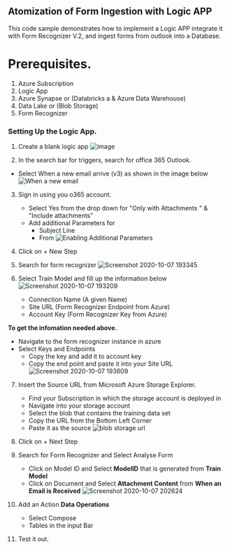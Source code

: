 ## Atomization of Form Ingestion with Logic APP

This code sample demonstrates how to implement a Logic APP integrate it with Form Recognizer V.2, and ingest forms from outlook into a Database. 

# Prerequisites.
1. Azure Subscription
2. Logic App 
3. Azure Synapse or (Databricks a & Azure Data Warehouse)
4. Data Lake or (Blob Storage)
5. Form Recognizer


  

  ### Setting Up the Logic App.
  
  1. Create a blank logic app 
    ![image](https://docs.microsoft.com/en-us/azure/logic-apps/media/quickstart-create-first-logic-app-workflow/choose-logic-app-template.png)

  2. In the search bar for triggers, search for office 365 Outlook.
 * Select When a new email arrive (v3) as shown in the image below
  ![When a new email ](https://user-images.githubusercontent.com/37972820/95350656-763f9e80-08d1-11eb-9d17-01383afdba7f.png)
3. Sign in using you o365 account.
    *  Select Yes from the drop down for  "Only with Attachments " & "Include attachments" 
    *  Add additional Parameters for 
        * Subject Line
        * From
![Enabling Additional Parameters](https://user-images.githubusercontent.com/37972820/95351592-6d9b9800-08d2-11eb-9ccb-7b8222316378.png)
4. Click on + New Step
5. Search for form recognizer
![Screenshot 2020-10-07 193345](https://user-images.githubusercontent.com/37972820/95353178-08e13d00-08d4-11eb-91a9-9ce0e4c08a7e.png)

6. Select Train Model and fill up the information below
![Screenshot 2020-10-07 193209](https://user-images.githubusercontent.com/37972820/95353029-df281600-08d3-11eb-9cd6-c0b608e8c69c.png)
    * Connection Name (A given Name)
    * Site URL (Form Recognizer Endpoint from Azure)
    * Account Key (Form Recognizer Key from Azure)

__To get the infomation needed above.__ 
* Navigate to the form recognizer instance in azure 
* Select Keys and Endpoints 
    * Copy the key and add it to account key
    * Copy the end point and paste it into your Site URL
    ![Screenshot 2020-10-07 193609](https://user-images.githubusercontent.com/37972820/95353501-62496c00-08d4-11eb-8647-bbebef88dacc.png)

7. Insert the Source URL from Microsoft Azure Storage Explorer. 
    *   Find your Subscription in which the storage account is deployed in
    *   Navigate into your storage account 
    *   Select the blob that contains the training data set
    *   Copy the URL from the Bottom Left Corner
    *   Paste it as the source
    ![blob storage url](https://user-images.githubusercontent.com/37972820/95357045-6d060000-08d8-11eb-97f1-e3bfe005ce08.png)

8. Click on + Next Step
9. Search for Form Recognizer and Select Analyse Form
    * Click on Model ID and Select __ModelID__ that is generated from __Train Model__
    * Click on Document and Select __Attachment Content__ from __When an Email is Received__
    ![Screenshot 2020-10-07 202624](https://user-images.githubusercontent.com/37972820/95359619-6dec6100-08db-11eb-86be-22a5a1b47d4b.png)
10. Add an Action __Data Operations__
    * Select Compose 
    * Tables in the input Bar
11. Test it out.
    
